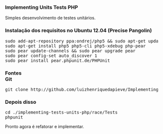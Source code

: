 <b><h3>Implementing Units Tests PHP</h3></b>

Simples desenvolvimento de testes unitários. 

<b><h3>Instalação dos requisitos no Ubuntu 12.04 (Precise Pangolin)</h3></b>

<pre>sudo add-apt-repository ppa:ondrej/php5 && sudo apt-get update
sudo apt-get install php5 php5-cli php5-xdebug php-pear
sudo pear update-channels && sudo pear upgrade pear
sudo pear config-set auto_discover 1
sudo pear install pear.phpunit.de/PHPUnit
</pre>

<b><h3>Fontes<br />
Git</h3></b>

<pre>git clone http://github.com/luizhenriquedapieve/Implementing_Units_Tests_PHP.git</pre>

<b><h3>Depois disso</h3></b>

<pre>cd ./implementing-tests-units-php/race/Tests
phpunit</pre>

Pronto agora é refatorar e implementar.


